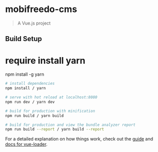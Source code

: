 # mobifreedo-cms

> A Vue.js project

## Build Setup
# require install yarn
npm install -g yarn
``` bash
# install dependencies
npm install / yarn

# serve with hot reload at localhost:8080
npm run dev / yarn dev

# build for production with minification
npm run build / yarn build

# build for production and view the bundle analyzer report
npm run build --report / yarn build --report
```

For a detailed explanation on how things work, check out the [guide](http://vuejs-templates.github.io/webpack/) and [docs for vue-loader](http://vuejs.github.io/vue-loader).
